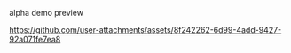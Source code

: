 alpha demo preview

https://github.com/user-attachments/assets/8f242262-6d99-4add-9427-92a071fe7ea8

